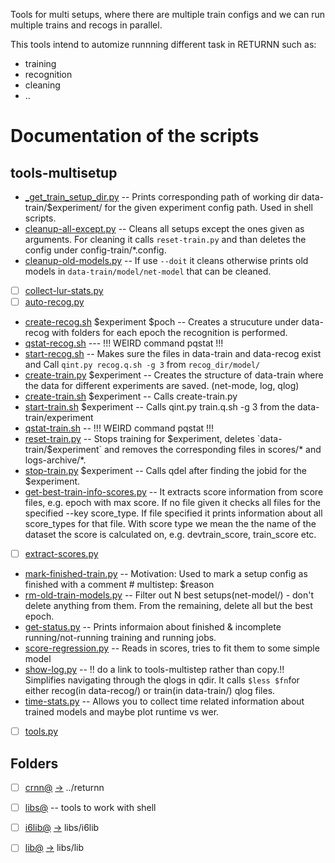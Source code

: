 Tools for multi setups, where there are multiple train configs and we can run multiple trains and recogs in parallel.

This tools intend to automize runnning different task in RETURNN such as:
- training
- recognition
- cleaning
- ..
# Documentation of the scripts

## tools-multisetup
- [_get_train_setup_dir.py](_get_train_setup_dir.py) -- Prints corresponding path of working dir data-train/$experiment/ for the given experiment config path. Used in shell scripts.
- [cleanup-all-except.py](cleanup-all-except.py) -- Cleans all setups except the ones given as arguments. For cleaning it calls `reset-train.py` and than deletes the config under config-train/*.config.
- [cleanup-old-models.py](cleanup-old-models.py) -- If use `--doit` it cleans otherwise prints old models in `data-train/model/net-model` that can be cleaned.
- [ ] [collect-lur-stats.py](collect-lur-stats.py)
- [ ] [auto-recog.py](auto-recog.py)
- [create-recog.sh](create-recog.sh) $experiment $poch -- Creates a strucuture under data-recog with folders for each epoch the recognition is performed.
- [qstat-recog.sh](qstat-recog.sh) --- !!! WEIRD command pqstat !!!
- [start-recog.sh](start-recog.sh) -- Makes sure the files in data-train and data-recog exist and Call `qint.py recog.q.sh -g 3` from `recog_dir/model/`
- [create-train.py](create-train.py) $experiment -- Creates the structure of data-train where the data for different experiments are saved. (net-mode, log, qlog)
- [create-train.sh](create-train.sh) $experiment -- Calls create-train.py
- [start-train.sh](start-train.sh) $experiment -- Calls qint.py train.q.sh -g 3 from the data-train/experiment
- [qstat-train.sh](qstat-train.sh) -- !!! WEIRD command pqstat !!!
- [reset-train.py](reset-train.py) -- Stops training for $experiment, deletes `data-train/$experiment` and removes the corresponding files in scores/* and logs-archive/*.
- [stop-train.py](stop-train.py) $experiment -- Calls qdel after finding the jobid for the $experiment.
- [get-best-train-info-scores.py](get-best-train-info-scores.py) -- It extracts score information from score files, e.g. epoch with max score. If no file given it checks all files for the specified --key score_type. If file specified it prints information about all score_types for that file. With score type we mean the the name of the dataset the score is calculated on, e.g. devtrain_score, train_score etc.
- [ ] [extract-scores.py](extract-scores.py)
- [mark-finished-train.py](mark-finished-train.py) -- Motivation: Used to mark a setup config as finished with a comment # multistep: $reason
- [rm-old-train-models.py](rm-old-train-models.py) -- Filter out N best setups(net-model/) - don't delete anything from them. From the remaining, delete all but the best epoch.
- [get-status.py](get-status.py) -- Prints informaion about finished & incomplete running/not-running training and running jobs.
- [score-regression.py](score-regression.py) -- Reads in scores, tries to fit them to some simple model
- [show-log.py](show-log.py) -- !! do a link to tools-multistep rather than copy.!! Simplifies navigating through the qlogs in qdir. It calls `$less $fn`for either recog(in data-recog/) or train(in data-train/) qlog files.
- [time-stats.py](time-stats.py) -- Allows you to collect time related information about trained models and maybe plot runtime vs wer.
- [ ] [tools.py](tools.py)


## Folders
- [ ] [crnn@](crnn) [->]() ../returnn
- [ ] [libs@](libs) -- tools to work with shell
- [ ] [i6lib@](i6lib) [->]() libs/i6lib
- [ ] [lib@](lib) [->]() libs/lib

